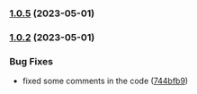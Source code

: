### [1.0.5](https://github.com/AccentioStudios/quinientas_historias_challenge_sar_lib/compare/v1.0.2...v1.0.5) (2023-05-01)

### [1.0.2](https://github.com/AccentioStudios/quinientas_historias_challenge_sar_lib/compare/744bfb95e9e56212dd5e24e00e1ad6be47916a39...v1.0.2) (2023-05-01)


### Bug Fixes

* fixed some comments in the code ([744bfb9](https://github.com/AccentioStudios/quinientas_historias_challenge_sar_lib/commit/744bfb95e9e56212dd5e24e00e1ad6be47916a39))


